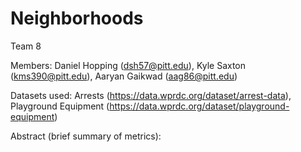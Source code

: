 # Neighborhoods

Team 8

Members: Daniel Hopping (dsh57@pitt.edu), Kyle Saxton (kms390@pitt.edu), Aaryan Gaikwad (aag86@pitt.edu)

Datasets used: Arrests (https://data.wprdc.org/dataset/arrest-data), Playground Equipment (https://data.wprdc.org/dataset/playground-equipment)

Abstract (brief summary of metrics):

